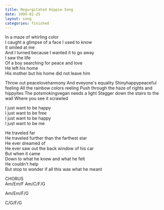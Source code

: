 ```yaml
---
title: Regurgitated Hippie Song
date: 1999-02-25
layout: song
categories: finished
---
```

In a maze of whirling color  
I caught a glimpse of a face I used to know  
It smiled at me  
And I turned because I wanted it to go away  
I saw the life  
Of a boy searching for peace and love  
He left his home  
His mother but his home did not leave him

<div class="chorus">Throw out peaceloveharmony  
And eveyone's equality  
Shinyhappypeaceful feeling  
All the rainbow colors reeling  
Push through the haze of rights and hippyites  
The potsmokingvegan needs a light  
Stagger down the stairs to the wall  
Where you see it scrawled

I just want to be happy  
I just want to be free  
I just want to be happy  
I just want to be me</div>

He traveled far  
He traveled further than the farthest star  
He ever dreamed of  
He ever saw out the back window of his car  
But when it came  
Down to what he knew and what he felt  
He couldn't help  
But stop to wonder if all this was what he meant

<div class="chorus">CHORUS</div>
<div class="chords">
Am/Em/F  
Am/C/F/G  

Am/Em/F/G  

C/G/F/G</div>
